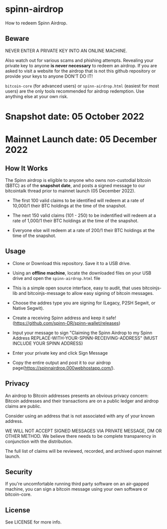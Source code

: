 # spinn-airdrop
How to redeem Spinn Airdrop.

## Beware

NEVER ENTER A PRIVATE KEY INTO AN ONLINE MACHINE.

Also watch out for various scams and phishing attempts. Revealing your private key to anyone __is
never necessary__ to redeem an airdrop. If you are asked to visit a website for the airdrop that is not this github repository or provide your keys to anyone DON'T DO IT!

`bitcoin-core` (for advanced users) or `spinn-airdrop.html` (easiest for most users) are the only tools recommended for airdrop redemption. Use anything else at your own risk.

# Snapshot date: 05 October 2022
# Mainnet Launch date: 05 December 2022

## How It Works

The Spinn airdrop is eligible to anyone who owns non-custodial bitcoin ($BTC) as of the __snapshot date__, and posts a signed message to our bitcointalk thread prior to mainnet launch (05 December 2022). 

* The first 100 valid claims to be identified will redeem at a rate of 10,000/1 their BTC holdings at the time of the snapshot. 

* The next 150 valid claims (101 - 250) to be indentified will redeem at a rate of 1,000/1 their BTC holdings at the time of the snapshot.

* Everyone else will redeem at a rate of 200/1 their BTC holdings at the time of the snapshot.


## Usage

* Clone or Download this repository. Save it to a USB drive.

* Using an __offline machine__, locate the downloaded files on your USB drive and open the `spinn-airdrop.html` file 

* This is a simple open source interface, easy to audit, that uses bitcoinjs-lib and bitcoinjs-message to allow easy signing of bitcoin messages.

* Choose the addres type you are signing for (Legacy, P2SH Segwit, or Native Segwit).

* Create a receiving Spinn address and keep it safe! (https://github.com/spinn-DR/spinn-wallet/releases)

* Input your message to sign "Claiming the Spinn Airdrop to my Spinn Address REPLACE-WITH-YOUR-SPINN-RECEIVING-ADDRESS" (MUST INCLUDE YOUR SPINN ADDRESS)

* Enter your private key and click Sign Message

* Copy the entire output and post it to our airdrop page(https://spinnairdrop.000webhostapp.com/). 


## Privacy

An airdrop to Bitcoin addresses presents an obvious privacy concern: 
Bitcoin addresses and their transactions are on a public ledger and airdrop claims are public. 

Consider using an address that is not associated with any of your known address.

WE WILL NOT ACCEPT SIGNED MESSAGES VIA PRIVATE MESSAGE, DM OR OTHER METHOD. We believe there needs to be complete transparency in conjunction with the distribution.

The full list of claims will be reviewed, recorded, and archived upon mainnet launch.


## Security

If you're uncomfortable running third party software on an air-gapped machine, you can sign a bitcoin message using your own software or bitcoin-core.


## License

See LICENSE for more info.

